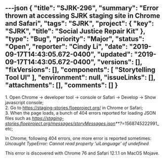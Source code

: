 ---json
{
  "title": "SJRK-296",
  "summary": "Error thrown at accessing SJRK staging site in Chrome and Safari",
  "tags": "SJRK",
  "project": {
    "key": "SJRK",
    "title": "Social Justice Repair Kit"
  },
  "type": "Bug",
  "priority": "Major",
  "status": "Open",
  "reporter": "Cindy Li",
  "date": "2019-09-17T14:43:05.672-0400",
  "updated": "2019-09-17T14:43:05.672-0400",
  "versions": [],
  "fixVersions": [],
  "components": [
    "Storytelling Tool UI"
  ],
  "environment": null,
  "issueLinks": [],
  "attachments": [],
  "comments": []
}
---
1\. Open Chrome -> developer tool -> console or Safari -> Develop -> Show javascript console;\
2\. Go to <https://staging-stories.floeproject.org/> in Chrome or Safari;\
3\. When the page loads, a bunch of 404 errors reported for loading JSON files such as *<https://staging-stories.floeproject.org/messages/storyMessages.json>**?*=1568745222991\_ etc;

In Chrome, following 404 errors, one more error is reported sometimes:\
*Uncaught TypeError: Cannot read property 'uiLanguage' of undefined*

This error is discovered with Chrome 76 and Safari 12.1.1 on MacOS Mojave.

        